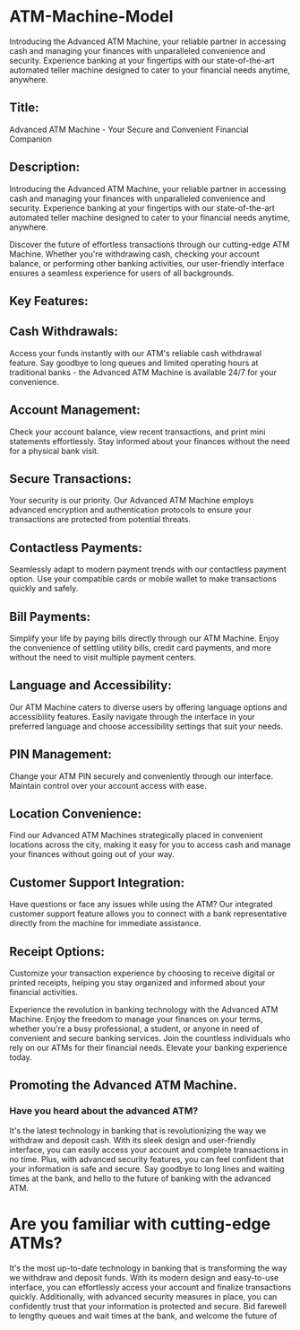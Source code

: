 # ATM-Machine-Model
Introducing the Advanced ATM Machine, your reliable partner in accessing cash and managing your finances with unparalleled convenience and security. Experience banking at your fingertips with our state-of-the-art automated teller machine designed to cater to your financial needs anytime, anywhere.

##  Title: 
  Advanced ATM Machine - Your Secure and Convenient Financial Companion

##  Description:
  Introducing the Advanced ATM Machine, your reliable partner in accessing cash and managing your finances with unparalleled convenience and security. Experience banking at your fingertips with our state-of-the-art automated teller machine designed to cater to your financial needs anytime, anywhere.

Discover the future of effortless transactions through our cutting-edge ATM Machine. Whether you're withdrawing cash, checking your account balance, or performing other banking activities, our user-friendly interface ensures a seamless experience for users of all backgrounds.

##  Key Features:

##  Cash Withdrawals: 
  Access your funds instantly with our ATM's reliable cash withdrawal feature. Say goodbye to long queues and limited operating hours at traditional banks - the Advanced ATM Machine is available 24/7 for your convenience.
##  Account Management: 
  Check your account balance, view recent transactions, and print mini statements effortlessly. Stay informed about your finances without the need for a physical bank visit.
##  Secure Transactions:
  Your security is our priority. Our Advanced ATM Machine employs advanced encryption and authentication protocols to ensure your transactions are protected from potential threats.
##  Contactless Payments: 
  Seamlessly adapt to modern payment trends with our contactless payment option. Use your compatible cards or mobile wallet to make transactions quickly and safely.
##  Bill Payments: 
  Simplify your life by paying bills directly through our ATM Machine. Enjoy the convenience of settling utility bills, credit card payments, and more without the need to visit multiple payment centers.
##  Language and Accessibility: 
  Our ATM Machine caters to diverse users by offering language options and accessibility features. Easily navigate through the interface in your preferred language and choose accessibility settings that suit your needs.
##  PIN Management: 
  Change your ATM PIN securely and conveniently through our interface. Maintain control over your account access with ease.
##  Location Convenience: 
  Find our Advanced ATM Machines strategically placed in convenient locations across the city, making it easy for you to access cash and manage your finances without going out of your way.
##  Customer Support Integration:
  Have questions or face any issues while using the ATM? Our integrated customer support feature allows you to connect with a bank representative directly from the machine for immediate assistance.
##  Receipt Options: 
  Customize your transaction experience by choosing to receive digital or printed receipts, helping you stay organized and informed about your financial activities.

  Experience the revolution in banking technology with the Advanced ATM Machine. Enjoy the freedom to manage your finances on your terms, whether you're a busy professional, a student, or anyone in need of convenient and secure banking services. Join the countless individuals who rely on our ATMs for their financial needs. Elevate your banking experience today.

##  Promoting the Advanced ATM Machine.
###  Have you heard about the advanced ATM?
  It's the latest technology in banking that is revolutionizing the way we withdraw and deposit cash. With its sleek design and user-friendly interface, you can easily access your account and complete transactions in no time. Plus, with advanced security features, you can feel confident that your information is safe and secure. Say goodbye to long lines and waiting times at the bank, and hello to the future of banking with the advanced ATM.

#  Are you familiar with cutting-edge ATMs? 
  It's the most up-to-date technology in banking that is transforming the way we withdraw and deposit funds. With its modern design and easy-to-use interface, you can effortlessly access your account and finalize transactions quickly. Additionally, with advanced security measures in place, you can confidently trust that your information is protected and secure. Bid farewell to lengthy queues and wait times at the bank, and welcome the future of 
